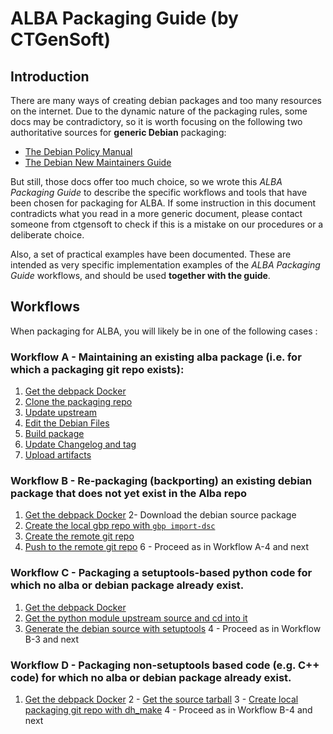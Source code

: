 # ALBA Packaging Guide (by CTGenSoft)

## Introduction

There are many ways of creating debian packages and too many resources on the 
internet. Due to the dynamic nature of the packaging rules, some docs may be 
contradictory, so it is worth focusing on the following two authoritative 
sources for **generic Debian** packaging:

- [The Debian Policy Manual](https://www.debian.org/doc/debian-policy/)
- [The Debian New Maintainers Guide](https://www.debian.org/doc/manuals/maint-guide/index.en.html)

But still, those docs offer too much choice, so we wrote this *ALBA Packaging 
Guide* to describe the specific workflows and tools that have been chosen for 
packaging for ALBA.
If some instruction in this document contradicts what you read in a more generic
document, please contact someone from ctgensoft to check if this is a mistake on
our procedures or a deliberate choice.

Also, a set of practical examples have been documented. These are intended as 
very specific implementation examples of the *ALBA Packaging Guide* workflows, 
and should be used **together with the guide**.


## Workflows

When packaging for ALBA, you will likely be in one of the following cases :


### Workflow A - Maintaining an existing alba package (i.e. for which a packaging git repo exists):

1. [Get the debpack Docker](recipe.Get_the_debpack_Docker.md)
2. [Clone the packaging repo](recipe.Clone_the_packaging_repo.md)
3. [Update upstream](recipe.Update_upstream.md)
4. [Edit the Debian Files](recipe.Edit_debian_files.md)
5. [Build package](recipe.Build_package.md)
6. [Update Changelog and tag](recipe.Update_changelog_and_tag.md)
7. [Upload artifacts](recipe.Upload_artifacts.md)

### Workflow B - Re-packaging (backporting) an existing debian package that does not yet exist in the Alba repo

1. [Get the debpack Docker](recipe.Get_the_debpack_Docker.md)
2- Download the debian source package
3. [Create the local gbp repo with `gbp import-dsc`](recipe.Create_the_local_gbp_repo_with_gbp_import-dsc.md)
4. [Create the remote git repo](recipe.Create_the_remote_git_repo.md)
5. [Push to the remote git repo](recipe.Push_to_the_remote_git_repo.md)
6 - Proceed as in Workflow A-4 and next

### Workflow C - Packaging a setuptools-based python code for which no alba or debian package already exist.

1. [Get the debpack Docker](recipe.Get_the_debpack_Docker.md)
2. [Get the python module upstream source and cd into it](recipe.Get_the_python_module_upstream_source.md)
3. [Generate the debian source with setuptools](recipe.Generate_the_debian_source_with_setuptools.md)
4 - Proceed as in Workflow B-3 and next

### Workflow D - Packaging non-setuptools based code (e.g. C++ code) for which no alba or debian package already exist.

1. [Get the debpack Docker](recipe.Get_the_debpack_Docker.md)
2 - [Get the source tarball](recipe.Get_the_source_tarball.md)
3 - [Create local packaging git repo with dh_make](recipe.Create_local_packaging_git_repo_with_dh_make.md)
4 - Proceed as in Workflow B-4 and next
